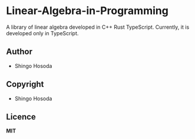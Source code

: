 # Linear-Algebra-in-Programming

A library of linear algebra developed in C++ Rust TypeScript. Currently, it is developed only in TypeScript.

## Author

- Shingo Hosoda

## Copyright

- Shingo Hosoda

## Licence

**MIT** 